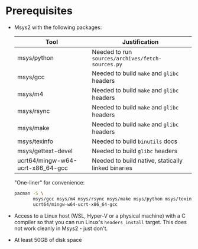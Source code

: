 # Prerequisites

- Msys2 with the following packages:

  | Tool                             | Justification                                      |
  |----------------------------------|----------------------------------------------------|
  | msys/python                      | Needed to run `sources/archives/fetch-sources.py`  |
  | msys/gcc                         | Needed to build `make` and `glibc` headers         |
  | msys/m4                          | Needed to build `make` and `glibc` headers         |
  | msys/rsync                       | Needed to build `make` and `glibc` headers         |
  | msys/make                        | Needed to build `make` and `glibc` headers         |
  | msys/texinfo                     | Needed to build `binutils` docs                    |
  | msys/gettext-devel               | Needed to build `glibc` headers                    |
  | ucrt64/mingw-w64-ucrt-x86_64-gcc | Needed to build native, statically linked binaries |

  "One-liner" for convenience:
  ```sh
  pacman -S \
         msys/gcc msys/m4 msys/rsync msys/make msys/python msys/texinfo msys/gettext-devel \
         ucrt64/mingw-w64-ucrt-x86_64-gcc
  ```

- Access to a Linux host (WSL, Hyper-V or a physical machine) with a C compiler so that you can run
  Linux's `headers_install` target. This does not work cleanly in Msys2 - just don't.

- At least 50GB of disk space
